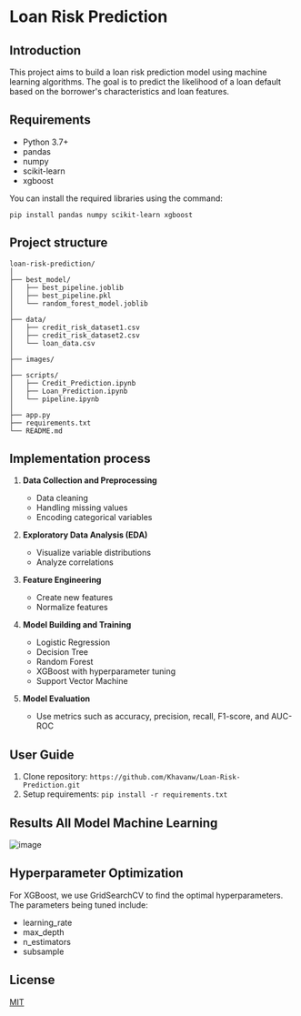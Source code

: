 # Loan Risk Prediction

## Introduction
This project aims to build a loan risk prediction model using machine learning algorithms. The goal is to predict the likelihood of a loan default based on the borrower's characteristics and loan features.

## Requirements
- Python 3.7+
- pandas
- numpy
- scikit-learn
- xgboost

You can install the required libraries using the command:

```pip install pandas numpy scikit-learn xgboost```

## Project structure
```
loan-risk-prediction/
│
├── best_model/
│   ├── best_pipeline.joblib  
│   ├── best_pipeline.pkl
│   └── random_forest_model.joblib
│
├── data/
│   ├── credit_risk_dataset1.csv
│   ├── credit_risk_dataset2.csv
│   └── loan_data.csv
│
├── images/
│
├── scripts/
│   ├── Credit_Prediction.ipynb
│   ├── Loan_Prediction.ipynb
│   └── pipeline.ipynb
│
├── app.py
├── requirements.txt
└── README.md
```



## Implementation process

1. **Data Collection and Preprocessing**
   - Data cleaning
   - Handling missing values
   - Encoding categorical variables

2. **Exploratory Data Analysis (EDA)**
   - Visualize variable distributions
   - Analyze correlations

3. **Feature Engineering**
   - Create new features
   - Normalize features

4. **Model Building and Training**
   - Logistic Regression
   - Decision Tree
   - Random Forest
   - XGBoost with hyperparameter tuning
   - Support Vector Machine

5. **Model Evaluation**
   - Use metrics such as accuracy, precision, recall, F1-score, and AUC-ROC

## User Guide

1. Clone repository: 
```https://github.com/Khavanw/Loan-Risk-Prediction.git```
2. Setup requirements:
```pip install -r requirements.txt```

## Results All Model Machine Learning

![image](https://github.com/user-attachments/assets/a4361fd0-3ee8-4190-b1b1-57c0c95c1985)

## Hyperparameter Optimization
For XGBoost, we use GridSearchCV to find the optimal hyperparameters. The parameters being tuned include:
- learning_rate
- max_depth
- n_estimators
- subsample


## License
[MIT](https://choosealicense.com/licenses/mit/)

